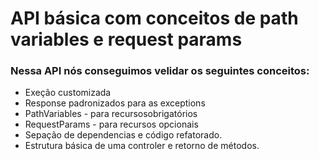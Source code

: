# API básica com conceitos de path variables e request params

### Nessa API nós conseguimos velidar os seguintes conceitos:
- Exeção customizada
- Response padronizados para as exceptions
- PathVariables - para recursosobrigatórios
- RequestParams - para recursos opcionais
- Sepação de dependencias e código refatorado.
- Estrutura básica de uma controler e retorno de métodos.
